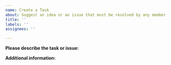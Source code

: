 ```yaml
---
name: Create a Task
about: Suggest an idea or an issue that must be resolved by any member of the team.
title: ''
labels: ''
assignees: ''

---
```


**Please describe the task or issue:**



**Additional information:**

